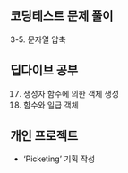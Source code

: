 ## 코딩테스트 문제 풀이

3-5. 문자열 압축

## 딥다이브 공부

17. 생성자 함수에 의한 객체 생성
18. 함수와 일급 객체

## 개인 프로젝트

- ‘Picketing’ 기획 작성
